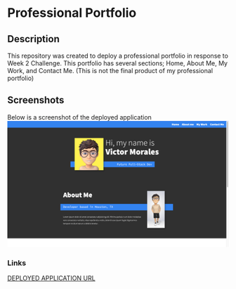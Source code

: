 # Professional Portfolio 

## Description

This repository was created to deploy a professional portfolio in response to Week 2 Challenge.
This portfolio has several sections; Home, About Me, My Work, and Contact Me.
(This is not the final product of my professional portfolio) 

## Screenshots
Below is a screenshot of the deployed application
![deployed application picture](./assets/img/professional-portfolio.png "Professional Portfolio")

### Links

[DEPLOYED APPLICATION URL](https://victorlmorales.github.io/portfolio/)
